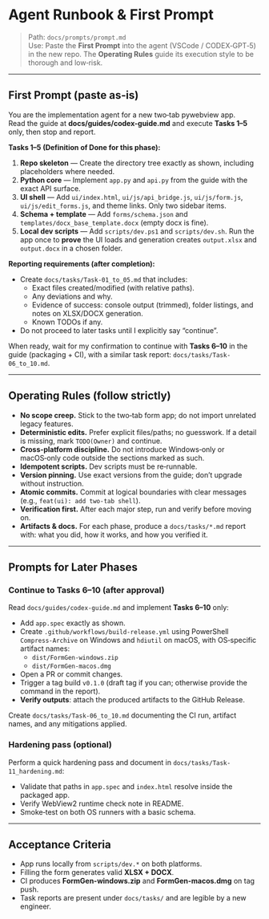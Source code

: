 # Agent Runbook & First Prompt

> Path: `docs/prompts/prompt.md`  
> Use: Paste the **First Prompt** into the agent (VSCode / CODEX‑GPT‑5) in the new repo. The **Operating Rules** guide its execution style to be thorough and low‑risk.

---

## First Prompt (paste as‑is)
You are the implementation agent for a new two‑tab pywebview app.  
Read the guide at **docs/guides/codex-guide.md** and execute **Tasks 1–5** only, then stop and report.

**Tasks 1–5 (Definition of Done for this phase):**
1) **Repo skeleton** — Create the directory tree exactly as shown, including placeholders where needed.  
2) **Python core** — Implement `app.py` and `api.py` from the guide with the exact API surface.  
3) **UI shell** — Add `ui/index.html`, `ui/js/api_bridge.js`, `ui/js/form.js`, `ui/js/edit_forms.js`, and theme links. Only two sidebar items.  
4) **Schema + template** — Add `forms/schema.json` and `templates/docx_base_template.docx` (empty docx is fine).  
5) **Local dev scripts** — Add `scripts/dev.ps1` and `scripts/dev.sh`. Run the app once to **prove** the UI loads and generation creates `output.xlsx` and `output.docx` in a chosen folder.

**Reporting requirements (after completion):**
- Create `docs/tasks/Task-01_to_05.md` that includes:
  - Exact files created/modified (with relative paths).
  - Any deviations and why.
  - Evidence of success: console output (trimmed), folder listings, and notes on XLSX/DOCX generation.
  - Known TODOs if any.
- Do not proceed to later tasks until I explicitly say “continue”.

When ready, wait for my confirmation to continue with **Tasks 6–10** in the guide (packaging + CI), with a similar task report: `docs/tasks/Task-06_to_10.md`.

---

## Operating Rules (follow strictly)
- **No scope creep.** Stick to the two‑tab form app; do not import unrelated legacy features.  
- **Deterministic edits.** Prefer explicit files/paths; no guesswork. If a detail is missing, mark `TODO(Owner)` and continue.  
- **Cross‑platform discipline.** Do not introduce Windows‑only or macOS‑only code outside the sections marked as such.  
- **Idempotent scripts.** Dev scripts must be re‑runnable.  
- **Version pinning.** Use exact versions from the guide; don’t upgrade without instruction.  
- **Atomic commits.** Commit at logical boundaries with clear messages (e.g., `feat(ui): add two-tab shell`).  
- **Verification first.** After each major step, run and verify before moving on.  
- **Artifacts & docs.** For each phase, produce a `docs/tasks/*.md` report with: what you did, how it works, and how you verified it.

---

## Prompts for Later Phases

### Continue to Tasks 6–10 (after approval)
Read `docs/guides/codex-guide.md` and implement **Tasks 6–10** only:
- Add `app.spec` exactly as shown.
- Create `.github/workflows/build-release.yml` using PowerShell `Compress-Archive` on Windows and `hdiutil` on macOS, with OS‑specific artifact names:
  - `dist/FormGen-windows.zip`
  - `dist/FormGen-macos.dmg`
- Open a PR or commit changes.
- Trigger a tag build `v0.1.0` (draft tag if you can; otherwise provide the command in the report).
- **Verify outputs**: attach the produced artifacts to the GitHub Release.

Create `docs/tasks/Task-06_to_10.md` documenting the CI run, artifact names, and any mitigations applied.

### Hardening pass (optional)
Perform a quick hardening pass and document in `docs/tasks/Task-11_hardening.md`:
- Validate that paths in `app.spec` and `index.html` resolve inside the packaged app.
- Verify WebView2 runtime check note in README.
- Smoke‑test on both OS runners with a basic schema.

---

## Acceptance Criteria
- App runs locally from `scripts/dev.*` on both platforms.  
- Filling the form generates valid **XLSX + DOCX**.  
- CI produces **FormGen-windows.zip** and **FormGen-macos.dmg** on tag push.  
- Task reports are present under `docs/tasks/` and are legible by a new engineer.
